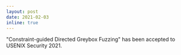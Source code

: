 ```yaml
---
layout: post
date: 2021-02-03
inline: true
---
```


"Constraint-guided Directed Greybox Fuzzing" has been accepted to USENIX
Security 2021.


